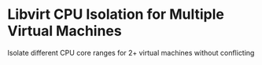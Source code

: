 # Libvirt CPU Isolation for Multiple Virtual Machines
Isolate different CPU core ranges for 2+ virtual machines without conflicting
